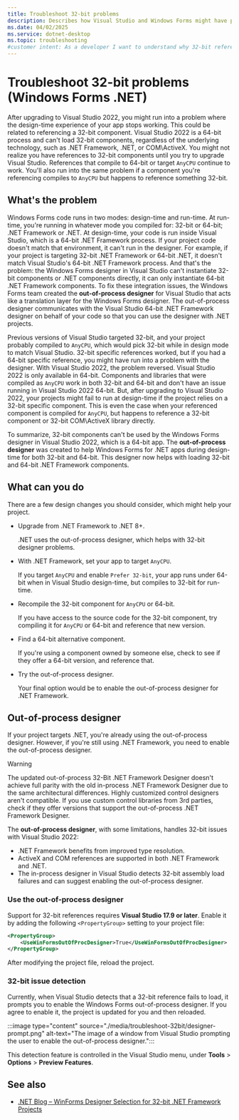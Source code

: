 ```yaml
---
title: Troubleshoot 32-bit problems
description: Describes how Visual Studio and Windows Forms might have problems with 32-bit components. Learn how to enable the out-of-process designer, which can help.
ms.date: 04/02/2025
ms.service: dotnet-desktop
ms.topic: troubleshooting 
#customer intent: As a developer I want to understand why 32-bit references are a problem so that I can fix my problems or upgrade Visual Studio
---
```


# Troubleshoot 32-bit problems (Windows Forms .NET)

After upgrading to Visual Studio 2022, you might run into a problem where the design-time experience of your app stops working. This could be related to referencing a 32-bit component. Visual Studio 2022 is a 64-bit process and can't load 32-bit components, regardless of the underlying technology, such as .NET Framework, .NET, or COM\ActiveX. You might not realize you have references to 32-bit components until you try to upgrade Visual Studio. References that compile to 64-bit or target `AnyCPU` continue to work. You'll also run into the same problem if a component you're referencing compiles to `AnyCPU` but happens to reference something 32-bit.

## What's the problem

Windows Forms code runs in two modes: design-time and run-time. At run-time, you're running in whatever mode you compiled for: 32-bit or 64-bit; .NET Framework or .NET. At design-time, your code is run inside Visual Studio, which is a 64-bit .NET Framework process. If your project code doesn't match that environment, it can't run in the designer. For example, if your project is targeting 32-bit .NET Framework or 64-bit .NET, it doesn't match Visual Studio's 64-bit .NET Framework process. And that's the problem: the Windows Forms designer in Visual Studio can't instantiate 32-bit components or .NET components directly, it can only instantiate 64-bit .NET Framework components. To fix these integration issues, the Windows Forms team created the **out-of-process designer** for Visual Studio that acts like a translation layer for the Windows Forms designer. The out-of-process designer communicates with the Visual Studio 64-bit .NET Framework designer on behalf of your code so that you can use the designer with .NET projects.

Previous versions of Visual Studio targeted 32-bit, and your project probably compiled to `AnyCPU`, which would pick 32-bit while in design mode to match Visual Studio. 32-bit specific references worked, but if you had a 64-bit specific reference, you might have run into a problem with the designer. With Visual Studio 2022, the problem reversed. Visual Studio 2022 is only available in 64-bit. Components and libraries that were compiled as `AnyCPU` work in both 32-bit and 64-bit and don't have an issue running in Visual Studio 2022 64-bit. But, after upgrading to Visual Studio 2022, your projects might fail to run at design-time if the project relies on a 32-bit specific component. This is even the case when your referenced component is compiled for `AnyCPU`, but happens to reference a 32-bit component or 32-bit COM\ActiveX library directly.

To summarize, 32-bit components can't be used by the Windows Forms designer in Visual Studio 2022, which is a 64-bit app. The **out-of-process designer** was created to help Windows Forms for .NET apps during design-time for both 32-bit and 64-bit. This designer now helps with loading 32-bit and 64-bit .NET Framework components.

## What can you do

There are a few design changes you should consider, which might help your project.

- Upgrade from .NET Framework to .NET 8+.

  .NET uses the out-of-process designer, which helps with 32-bit designer problems.

- With .NET Framework, set your app to target `AnyCPU`.

  If you target `AnyCPU` and enable `Prefer 32-bit`, your app runs under 64-bit when in Visual Studio design-time, but compiles to 32-bit for run-time.

- Recompile the 32-bit component for `AnyCPU` or 64-bit.

  If you have access to the source code for the 32-bit component, try compiling it for `AnyCPU` or 64-bit and reference that new version.

- Find a 64-bit alternative component.

  If you're using a component owned by someone else, check to see if they offer a 64-bit version, and reference that.

- Try the out-of-process designer.

  Your final option would be to enable the out-of-process designer for .NET Framework.

## Out-of-process designer

If your project targets .NET, you're already using the out-of-process designer. However, if you're still using .NET Framework, you need to enable the out-of-process designer.

> [!WARNING]
> The updated out-of-process 32-Bit .NET Framework Designer doesn't achieve full parity with the old in-process .NET Framework Designer due to the same architectural differences. Highly customized control designers aren't compatible. If you use custom control libraries from 3rd parties, check if they offer versions that support the out-of-process .NET Framework Designer.

The **out-of-process designer**, with some limitations, handles 32-bit issues with Visual Studio 2022:

- .NET Framework benefits from improved type resolution.
- ActiveX and COM references are supported in both .NET Framework and .NET.
- The in-process designer in Visual Studio detects 32-bit assembly load failures and can suggest enabling the out-of-process designer.

### Use the out-of-process designer

Support for 32-bit references requires **Visual Studio 17.9 or later**. Enable it by adding the following `<PropertyGroup>` setting to your project file:

```xml
<PropertyGroup>
    <UseWinFormsOutOfProcDesigner>True</UseWinFormsOutOfProcDesigner>
</PropertyGroup>
```

After modifying the project file, reload the project.

### 32-bit issue detection

Currently, when Visual Studio detects that a 32-bit reference fails to load, it prompts you to enable the Windows Forms out-of-process designer. If you agree to enable it, the project is updated for you and then reloaded.

:::image type="content" source="./media/troubleshoot-32bit/designer-prompt.png" alt-text="The image of a window from Visual Studio prompting the user to enable the out-of-process designer.":::

This detection feature is controlled in the Visual Studio menu, under **Tools** > **Options** > **Preview Features**.

## See also

- [.NET Blog – WinForms Designer Selection for 32-bit .NET Framework Projects](https://devblogs.microsoft.com/visualstudio/winforms-designer-selection-for-32-bit-net-framework-projects/)

